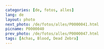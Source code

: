 ```yaml
---
categories: [de, fotos, alles]
lang: de
layout: photo
next_photo: /de/fotos/alles/P0000041.html
picname: P0000040
prev_photo: /de/fotos/alles/P0000047.html
tags: [Achas, Blood, Dead Zebra]
---
```

